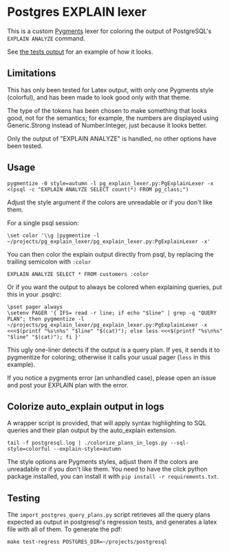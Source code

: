 # Postgres EXPLAIN lexer

This is a custom [Pygments](http://pygments.org/) lexer for coloring the output
of PostgreSQL's `EXPLAIN ANALYZE` command.

See [the tests output](test/test.pdf) for an example of how it looks.

## Limitations

This has only been tested for Latex output, with only one Pygments style
(colorful), and has been made to look good only with that theme.

The type of the tokens has been chosen to make something that looks good, not
for the semantics; for example, the numbers are displayed using Generic.Strong
instead of Number.Integer, just because it looks better.

Only the output of "EXPLAIN ANALYZE" is handled, no other options have been
tested.

## Usage

```
pygmentize -0 style=autumn -l pg_explain_lexer.py:PgExplainLexer -x <(psql -c "EXPLAIN ANALYZE SELECT count(*) FROM pg_class;")
```

Adjust the style argument if the colors are unreadable or if you don't like them.

For a single psql session:
```
\set color '\\g |pygmentize -l ~/projects/pg_explain_lexer/pg_explain_lexer.py:PgExplainLexer -x'
```

You can then color the explain output directly from psql, by replacing the
trailing semicolon with `:color`
```
EXPLAIN ANALYZE SELECT * FROM customers :color
```

Or if you want the output to always be colored when explaining queries, put this
in your .psqlrc:

```
\pset pager always
\setenv PAGER '{ IFS= read -r line; if echo "$line" | grep -q "QUERY PLAN"; then pygmentize -l ~/projects/pg_explain_lexer/pg_explain_lexer.py:PgExplainLexer -x <<<$(printf "%s\n%s" "$line" "$(cat)"); else less <<<$(printf "%s\n%s" "$line" "$(cat)"); fi }'
```

This ugly one-liner detects if the output is a query plan. If yes, it sends it
to pygmentize for coloring; otherwise it calls your usual pager (`less` in this
example).

If you notice a pygments error (an unhandled case), please open an issue and
post your EXPLAIN plan with the error.

## Colorize auto_explain output in logs

A wrapper script is provided, that will apply syntax highlighting to SQL queries and their plan output by the auto_explain extension.

```
tail -f postgresql.log | ./colorize_plans_in_logs.py --sql-style=colorful --explain-style=autumn
```

The style options are Pygments styles, adjust them if the colors are unreadable or if you don't like them.
You need to have the click python package installed, you can install it with `pip install -r requirements.txt`.

## Testing

The `import_postgres_query_plans.py` script retrieves all the query plans
expected as output in postgresql's regression tests, and generates a latex file
with all of them.
To generate the pdf:
```
make test-regress POSTGRES_DIR=~/projects/postgresql
```
